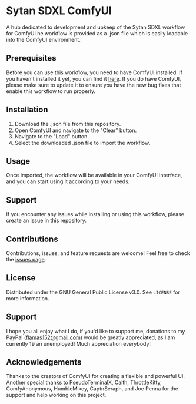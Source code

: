 # Sytan SDXL ComfyUI
A hub dedicated to development and upkeep of the Sytan SDXL workflow for ComfyUI
he workflow is provided as a .json file which is easily loadable into the ComfyUI environment.

## Prerequisites

Before you can use this workflow, you need to have ComfyUI installed. If you haven't installed it yet, you can find it [here](https://github.com/comfyanonymous/ComfyUI).
If you do have ComfyUI, please make sure to update it to ensure you have the new bug fixes that enable this workflow to run properly.

## Installation

1. Download the .json file from this repository.
2. Open ComfyUI and navigate to the "Clear" button.
3. Navigate to the "Load" button.
4. Select the downloaded .json file to import the workflow.

## Usage

Once imported, the workflow will be available in your ComfyUI interface, and you can start using it according to your needs.

## Support

If you encounter any issues while installing or using this workflow, please create an issue in this repository.

## Contributions

Contributions, issues, and feature requests are welcome! Feel free to check the [issues page](../../issues).

## License

Distributed under the GNU General Public License v3.0. See `LICENSE` for more information.

## Support

I hope you all enjoy what I do, if you'd like to support me, donations to my PayPal (flamas152@gmail.com) would be greatly appreciated, as I am currently 19 an unemployed! Much appreciation everybody!

## Acknowledgements

Thanks to the creators of ComfyUI for creating a flexible and powerful UI. Another special thanks to PseudoTerminalX, Caith, ThrottleKitty, ComfyAnonymous, HumbleMikey, CaptnSeraph, and Joe Penna for the support and help working on this project.

